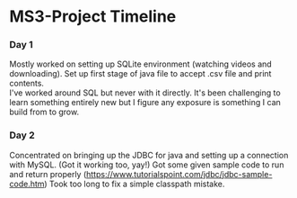 # MS3-Project Timeline
### Day 1  
Mostly worked on setting up SQLite environment (watching videos and downloading). Set up first stage of java file to accept .csv file and print contents.  
I've worked around SQL but never with it directly. It's been challenging to learn something entirely new but I figure any exposure is something I can build from to grow.  
### Day 2  
Concentrated on bringing up the JDBC for java and setting up a connection with MySQL. (Got it working too, yay!) Got some given sample code to run and return properly (https://www.tutorialspoint.com/jdbc/jdbc-sample-code.htm) Took too long to fix a simple classpath mistake. 
